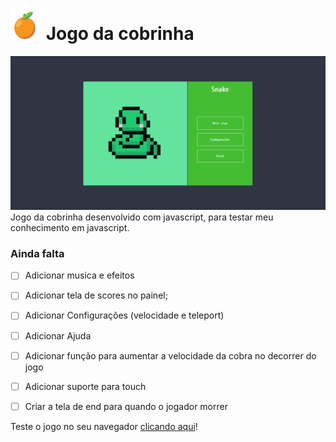 # <img src="assets/img/orange.svg" width="50px" height="50px" alt="Snake-logo"/> Jogo da cobrinha
<img src="assets/img/screen.png" alt="Snake"/>
Jogo da cobrinha desenvolvido com javascript, para testar meu conhecimento em javascript.

### Ainda falta

- [ ] Adicionar musica e efeitos
- [ ] Adicionar tela de scores no painel;
- [ ] Adicionar Configurações (velocidade e teleport)
- [ ] Adicionar Ajuda
- [ ] Adicionar função para aumentar a velocidade da cobra no decorrer do jogo
- [ ] Adicionar suporte para touch
- [ ] Criar a tela de end para quando o jogador morrer


Teste o jogo no seu navegador <a href="https://lucasfernandodev.github.io/snake/" title="snake">clicando aqui</a>!